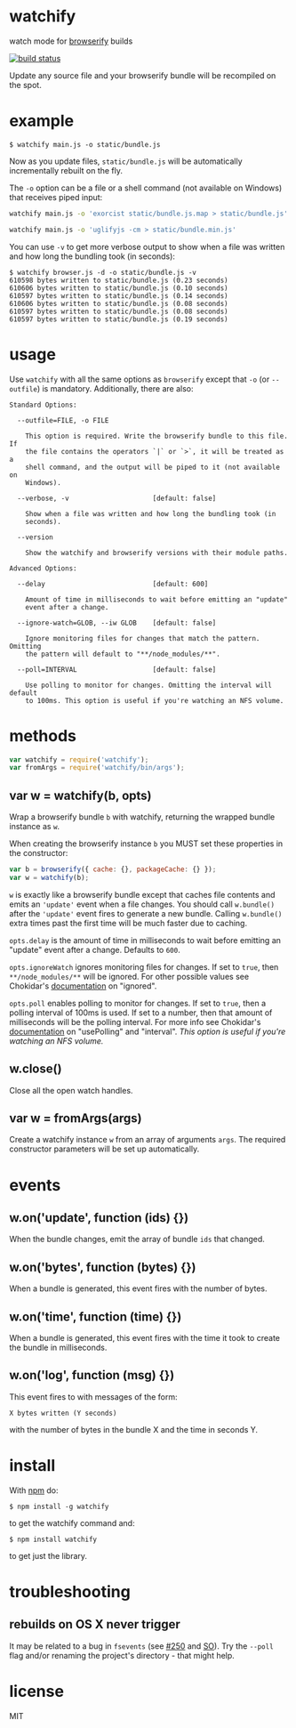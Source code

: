 # watchify

watch mode for [browserify](https://github.com/substack/node-browserify) builds

[![build status](https://secure.travis-ci.org/substack/watchify.png)](http://travis-ci.org/substack/watchify)

Update any source file and your browserify bundle will be recompiled on the
spot.

# example

```
$ watchify main.js -o static/bundle.js
```

Now as you update files, `static/bundle.js` will be automatically incrementally rebuilt on
the fly.

The `-o` option can be a file or a shell command (not available on Windows)
that receives piped input:

``` sh
watchify main.js -o 'exorcist static/bundle.js.map > static/bundle.js' -d
```

``` sh
watchify main.js -o 'uglifyjs -cm > static/bundle.min.js'
```

You can use `-v` to get more verbose output to show when a file was written and how long the bundling took (in seconds):

```
$ watchify browser.js -d -o static/bundle.js -v
610598 bytes written to static/bundle.js (0.23 seconds)
610606 bytes written to static/bundle.js (0.10 seconds)
610597 bytes written to static/bundle.js (0.14 seconds)
610606 bytes written to static/bundle.js (0.08 seconds)
610597 bytes written to static/bundle.js (0.08 seconds)
610597 bytes written to static/bundle.js (0.19 seconds)
```

# usage

Use `watchify` with all the same options as `browserify` except that `-o` (or
`--outfile`) is mandatory. Additionally, there are also:

```
Standard Options:

  --outfile=FILE, -o FILE

    This option is required. Write the browserify bundle to this file. If
    the file contains the operators `|` or `>`, it will be treated as a
    shell command, and the output will be piped to it (not available on
    Windows).

  --verbose, -v                     [default: false]

    Show when a file was written and how long the bundling took (in
    seconds).

  --version

    Show the watchify and browserify versions with their module paths.
```

```
Advanced Options:

  --delay                           [default: 600]

    Amount of time in milliseconds to wait before emitting an "update"
    event after a change.

  --ignore-watch=GLOB, --iw GLOB    [default: false]

    Ignore monitoring files for changes that match the pattern. Omitting
    the pattern will default to "**/node_modules/**".

  --poll=INTERVAL                   [default: false]

    Use polling to monitor for changes. Omitting the interval will default
    to 100ms. This option is useful if you're watching an NFS volume.
```

# methods

``` js
var watchify = require('watchify');
var fromArgs = require('watchify/bin/args');
```

## var w = watchify(b, opts)

Wrap a browserify bundle `b` with watchify, returning the wrapped bundle
instance as `w`.

When creating the browserify instance `b` you MUST set these properties in the
constructor:

``` js
var b = browserify({ cache: {}, packageCache: {} });
var w = watchify(b);
```

`w` is exactly like a browserify bundle except that caches file contents and
emits an `'update'` event when a file changes. You should call `w.bundle()`
after the `'update'` event fires to generate a new bundle. Calling `w.bundle()`
extra times past the first time will be much faster due to caching.

`opts.delay` is the amount of time in milliseconds to wait before emitting
an "update" event after a change. Defaults to `600`.

`opts.ignoreWatch` ignores monitoring files for changes. If set to `true`,
then `**/node_modules/**` will be ignored. For other possible values see
Chokidar's [documentation](https://github.com/paulmillr/chokidar#path-filtering) on "ignored".

`opts.poll` enables polling to monitor for changes. If set to `true`, then
a polling interval of 100ms is used. If set to a number, then that amount of
milliseconds will be the polling interval. For more info see Chokidar's
[documentation](https://github.com/paulmillr/chokidar#performance) on
"usePolling" and "interval".
_This option is useful if you're watching an NFS volume._

## w.close()

Close all the open watch handles.

## var w = fromArgs(args)

Create a watchify instance `w` from an array of arguments `args`. The required
constructor parameters will be set up automatically.

# events

## w.on('update', function (ids) {})

When the bundle changes, emit the array of bundle `ids` that changed.

## w.on('bytes', function (bytes) {})

When a bundle is generated, this event fires with the number of bytes.

## w.on('time', function (time) {})

When a bundle is generated, this event fires with the time it took to create the
bundle in milliseconds.

## w.on('log', function (msg) {})

This event fires to with messages of the form:

```
X bytes written (Y seconds)
```

with the number of bytes in the bundle X and the time in seconds Y.

# install

With [npm](https://npmjs.org) do:

```
$ npm install -g watchify
```

to get the watchify command and:

```
$ npm install watchify
```

to get just the library.

# troubleshooting

## rebuilds on OS X never trigger

It may be related to a bug in `fsevents` (see [#250](https://github.com/substack/watchify/issues/205#issuecomment-98672850)
and [SO](http://stackoverflow.com/questions/26708205/webpack-watch-isnt-compiling-changed-files/28610124#28610124)).
Try the `--poll` flag and/or renaming the project's directory - that might
help.

# license

MIT
